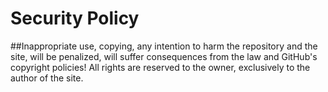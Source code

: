 # Security Policy

##Inappropriate use, copying, any intention to harm the repository and the site, will be penalized, will suffer consequences from the law and GitHub's copyright policies!
All rights are reserved to the owner, exclusively to the author of the site.

